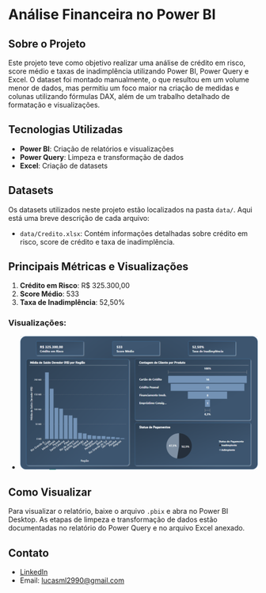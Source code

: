 # Análise Financeira no Power BI

## Sobre o Projeto
Este projeto teve como objetivo realizar uma análise de crédito em risco, score médio e taxas de inadimplência utilizando Power BI, Power Query e Excel. O dataset foi montado manualmente, o que resultou em um volume menor de dados, mas permitiu um foco maior na criação de medidas e colunas utilizando fórmulas DAX, além de um trabalho detalhado de formatação e visualizações.

## Tecnologias Utilizadas
- **Power BI**: Criação de relatórios e visualizações
- **Power Query**: Limpeza e transformação de dados
- **Excel**: Criação de datasets

## Datasets
Os datasets utilizados neste projeto estão localizados na pasta `data/`. Aqui está uma breve descrição de cada arquivo:
- `data/Credito.xlsx`: Contém informações detalhadas sobre crédito em risco, score de crédito e taxa de inadimplência.

## Principais Métricas e Visualizações
1. **Crédito em Risco**: R$ 325.300,00
2. **Score Médio**: 533
3. **Taxa de Inadimplência**: 52,50%

### Visualizações:
- ![Dashboard de Análise de Crédito](./Captura%20de%20tela%202025-02-10%20141840.png)

## Como Visualizar
Para visualizar o relatório, baixe o arquivo `.pbix` e abra no Power BI Desktop. As etapas de limpeza e transformação de dados estão documentadas no relatório do Power Query e no arquivo Excel anexado.

## Contato
- [LinkedIn](https://www.linkedin.com/in/lucas-marques-leme)
- Email: lucasml2990@gmail.com
